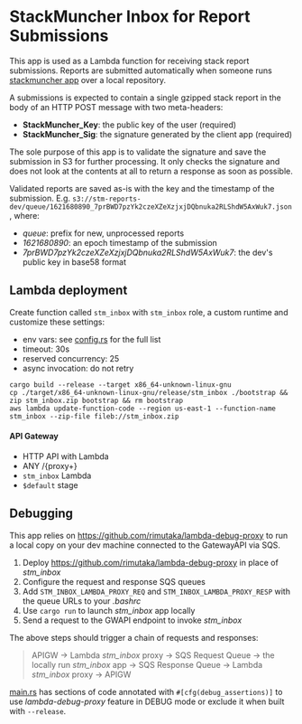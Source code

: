 # StackMuncher Inbox for Report Submissions

This app is used as a Lambda function for receiving stack report submissions. Reports are submitted automatically when someone runs [stackmuncher app](https://github.com/stackmuncher/stm_app) over a local repository. 

A submissions is expected to contain a single gzipped stack report in the body of an HTTP POST message with two meta-headers:

* **StackMuncher_Key**: the public key of the user (required)
* **StackMuncher_Sig**: the signature generated by the client app (required)

The sole purpose of this app is to validate the signature and save the submission in S3 for further processing. It only checks the signature and does not look at the contents at all to return a response as soon as possible.

Validated reports are saved as-is with the key and the timestamp of the submission.
E.g. `s3://stm-reports-dev/queue/1621680890_7prBWD7pzYk2czeXZeXzjxjDQbnuka2RLShdW5AxWuk7.json`, where:
* _queue_: prefix for new, unprocessed reports
* _1621680890_: an epoch timestamp of the submission
* _7prBWD7pzYk2czeXZeXzjxjDQbnuka2RLShdW5AxWuk7_: the dev's public key in base58 format

## Lambda deployment

Create function called `stm_inbox` with `stm_inbox` role, a custom runtime and customize these settings:
* env vars: see [config.rs](./src/config.rs) for the full list
* timeout: 30s
* reserved concurrency: 25
* async invocation: do not retry

```
cargo build --release --target x86_64-unknown-linux-gnu
cp ./target/x86_64-unknown-linux-gnu/release/stm_inbox ./bootstrap && zip stm_inbox.zip bootstrap && rm bootstrap
aws lambda update-function-code --region us-east-1 --function-name stm_inbox --zip-file fileb://stm_inbox.zip
```

#### API Gateway

* HTTP API with Lambda
* ANY /{proxy+}
* `stm_inbox` Lambda
* `$default` stage

## Debugging

This app relies on https://github.com/rimutaka/lambda-debug-proxy to run a local copy on your dev machine connected to the GatewayAPI via SQS.

1. Deploy https://github.com/rimutaka/lambda-debug-proxy in place of *stm_inbox*
2. Configure the request and response SQS queues
3. Add `STM_INBOX_LAMBDA_PROXY_REQ` and `STM_INBOX_LAMBDA_PROXY_RESP` with the queue URLs to your *.bashrc*
4. Use `cargo run` to launch *stm_inbox* app locally
5. Send a request to the GWAPI endpoint to invoke *stm_inbox* 

The above steps should trigger a chain of requests and responses: 
> APIGW -> Lambda *stm_inbox* proxy -> SQS Request Queue -> the locally run *stm_inbox* app -> SQS Response Queue -> Lambda *stm_inbox* proxy -> APIGW

[main.rs](./src/main.rs) has sections of code annotated with `#[cfg(debug_assertions)]` to use *lambda-debug-proxy* feature in DEBUG mode or exclude it when built with `--release`.
